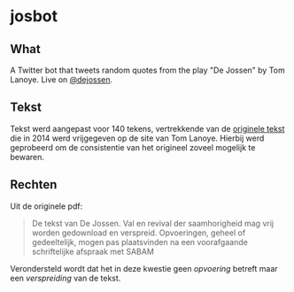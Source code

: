 # josbot


## What

A Twitter bot that tweets random quotes from the play "De Jossen" by Tom Lanoye. Live on [@dejossen](twitter.com/dejossen).

## Tekst
Tekst werd aangepast voor 140 tekens, vertrekkende van de [originele tekst](http://www.lanoye.be/tom/wp-content/uploads/2012/10/De-Jossen.-Val-en-revival-der-saamhorigheid.pdf) die in 2014 werd vrijgegeven op de site van Tom Lanoye. Hierbij werd geprobeerd om de consistentie van het origineel zoveel mogelijk te bewaren.

## Rechten
Uit de originele pdf:

> De tekst van De Jossen. Val en revival der saamhorigheid mag vrij worden gedownload en verspreid.
> Opvoeringen, geheel of gedeeltelijk, mogen pas plaatsvinden na een voorafgaande schriftelijke afspraak
> met SABAM

Verondersteld wordt dat het in deze kwestie geen *opvoering* betreft maar een *verspreiding* van de tekst.

